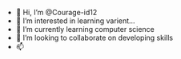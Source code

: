 - 👋 Hi, I’m @Courage-id12
- 👀 I’m interested in learning varient...
- 🌱 I’m currently learning computer science 
- 💞️ I’m looking to collaborate on developing skills
- 📫 

<!---
Courage-id12/Courage-id12 is a ✨ special ✨ repository because its `README.md` (this file) appears on your GitHub profile.
You can click the Preview link to take a look at your changes.
--->
